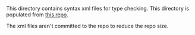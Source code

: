 This directory contains syntax xml files for type checking.
This directory is populated from [this repo](https://github.com/kayler-renslow/arma-commands-syntax). 

The xml files aren't committed to the repo to reduce the repo size.
